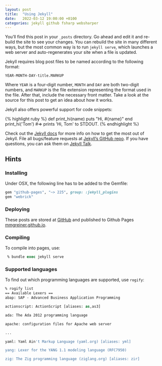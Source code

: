 ```yaml
---
layout: post
title:  "Using Jekyll"
date:   2022-03-12 19:00:00 +0100
categories: jekyll github fsharp websharper 
---
```

You’ll find this post in your `_posts` directory. Go ahead and edit it and re-build the site to see your changes. You can rebuild the site in many different ways, but the most common way is to run `jekyll serve`, which launches a web server and auto-regenerates your site when a file is updated.

Jekyll requires blog post files to be named according to the following format:

`YEAR-MONTH-DAY-title.MARKUP`

Where `YEAR` is a four-digit number, `MONTH` and `DAY` are both two-digit numbers, and `MARKUP` is the file extension representing the format used in the file. After that, include the necessary front matter. Take a look at the source for this post to get an idea about how it works.

Jekyll also offers powerful support for code snippets:

{% highlight ruby %}
def print_hi(name)
  puts "Hi, #{name}"
end
print_hi('Tom')
#=> prints 'Hi, Tom' to STDOUT.
{% endhighlight %}

Check out the [Jekyll docs][jekyll-docs] for more info on how to get the most out of Jekyll. File all bugs/feature requests at [Jekyll’s GitHub repo][jekyll-gh]. If you have questions, you can ask them on [Jekyll Talk][jekyll-talk].

[jekyll-docs]: https://jekyllrb.com/docs/home
[jekyll-gh]:   https://github.com/jekyll/jekyll
[jekyll-talk]: https://talk.jekyllrb.com/

## Hints

### Installing

Under OSX, the following line has to be added to the Gemfile:

~~~~ruby
gem "github-pages", "~> 225", group: :jekyll_plugins
gem "webrick"
~~~~

### Deploying

These posts are stored at [GitHub](https://github.com/mmgreiner/mmgreiner.github.io) and published to Github Pages [mmgreiner.github.io](https://mmgreiner.github.io).

###  Compiling

To compile into pages, use: 

````csh
 % bundle exec jekyll serve   
````

### Supported languages

To find out which programming languages are supported, use `rogify`:

~~~csh
% rogify list
== Available Lexers ==
abap: SAP - Advanced Business Application Programming

actionscript: ActionScript [aliases: as,as3]

ada: The Ada 2012 programming language

apache: configuration files for Apache web server

...

yaml: Yaml Ain't Markup Language (yaml.org) [aliases: yml]

yang: Lexer for the YANG 1.1 modeling language (RFC7950)

zig: The Zig programming language (ziglang.org) [aliases: zir]

~~~

[rogify]: https://simpleit.rocks/ruby/jekyll/what-are-the-supported-language-highlighters-in-jekyll/